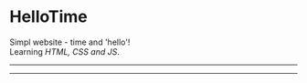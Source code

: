 # HelloTime
Simpl website - time and 'hello'! 
<br>
Learning *HTML, CSS and JS*.
***
[Link]: (https://golovanovalex.github.io/HelloTime/)
***
